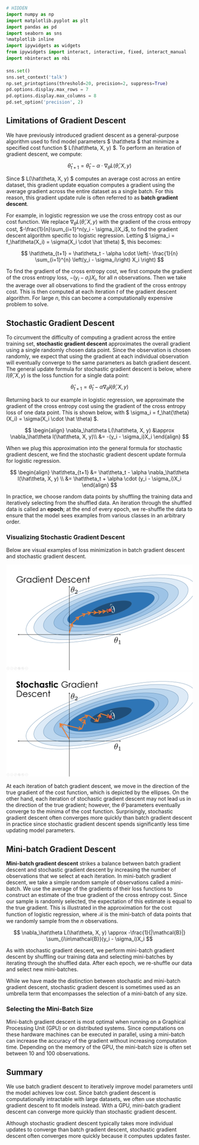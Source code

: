 

```python
# HIDDEN
import numpy as np
import matplotlib.pyplot as plt
import pandas as pd
import seaborn as sns
%matplotlib inline
import ipywidgets as widgets
from ipywidgets import interact, interactive, fixed, interact_manual
import nbinteract as nbi

sns.set()
sns.set_context('talk')
np.set_printoptions(threshold=20, precision=2, suppress=True)
pd.options.display.max_rows = 7
pd.options.display.max_columns = 8
pd.set_option('precision', 2)
```

## Limitations of Gradient Descent

We have previously introduced gradient descent as a general-purpose algorithm used to find model parameters $ \hat\theta $ that minimize a specified cost function $ L(\hat\theta, X, y) $. To perform an iteration of gradient descent, we compute:

$$
\hat\theta_{t+1} = \hat\theta_t - \alpha \cdot \nabla_\hat\theta L(\hat\theta, X, y)
$$


Since $ L(\hat\theta, X, y) $ computes an average cost across an entire dataset, this gradient update equation computes a gradient using the average gradient across the entire dataset as a single batch. For this reason, this gradient update rule is often referred to as **batch gradient descent**.

For example, in logistic regression we use the cross entropy cost as our cost function. We replace  $\nabla_\hat\theta L(\hat\theta, X, y)$ with the gradient of the cross entropy cost, $-\frac{1}{n}\sum_{i=1}^n(y_i - \sigma_i)X_i$, to find the gradient descent algorithm specific to logistic regression. Letting $ \sigma_i = f_\hat\theta(X_i) = \sigma(X_i \cdot \hat \theta) $, this becomes:

$$
\hat\theta_{t+1} = \hat\theta_t - \alpha \cdot \left(- \frac{1}{n} \sum_{i=1}^{n} \left(y_i - \sigma_i\right) X_i \right)
$$

To find the gradient of the cross entropy cost, we first compute the gradient of the cross entropy loss, $-(y_i - \sigma_i)X_i$, for all $n$ observations. Then we take the average over all observations to find the gradient of the cross entropy cost. This is then computed at each iteration $t$ of the gradient descent algorithm. For large $n$, this can become a computationally expensive problem to solve.

## Stochastic Gradient Descent

To circumvent the difficulty of computing a gradient across the entire training set, **stochastic gradient descent** approximates the overall gradient using a single randomly chosen data point. Since the observation is chosen randomly, we expect that using the gradient at each individual observation will eventually converge to the same parameters as batch gradient descent. The general update formula for stochastic gradient descent is below, where $l(\hat\theta, X, y)$ is the loss function for a single data point:

$$
\hat\theta_{t+1} = \hat\theta_t - \alpha \nabla_\hat\theta l(\hat\theta, X, y)
$$

Returning back to our example in logistic regression, we approximate the gradient of the cross entropy cost using the gradient of the cross entropy loss of one data point. This is shown below, with $ \sigma_i = f_\hat{\theta}(X_i) = \sigma(X_i \cdot \hat \theta) $.

$$
\begin{align}
\nabla_\hat\theta L(\hat\theta, X, y) &\approx \nabla_\hat\theta l(\hat\theta, X, y)\\
&= -(y_i - \sigma_i)X_i
\end{align}
$$

When we plug this approximation into the general formula for stochastic gradient descent, we find the stochastic gradient descent update formula for logistic regression.

$$
\begin{align}
\hat\theta_{t+1} &= \hat\theta_t - \alpha \nabla_\hat\theta l(\hat\theta, X, y) \\
&= \hat\theta_t + \alpha \cdot (y_i - \sigma_i)X_i
\end{align}
$$

In practice, we choose random data points by shuffling the training data and iteratively selecting from the shuffled data. An iteration through the shuffled data is called an **epoch**; at the end of every epoch, we re-shuffle the data to ensure that the model sees examples from various classes in an arbitrary order.

### Visualizing Stochastic Gradient Descent

Below are visual examples of loss minimization in batch gradient descent and stochastic gradient descent.

![](gd.png)
![](sgd.png)

At each iteration of batch gradient descent, we move in the direction of the true gradient of the cost function, which is depicted by the ellipses. On the other hand, each iteration of stochastic gradient descent may not lead us in the direction of the true gradient; however, the $\hat\theta$ parameters eventually converge to the minima of the cost function. Surprisingly, stochastic gradient descent often converges more quickly than batch gradient descent in practice since stochastic gradient descent spends significantly less time updating model parameters.

## Mini-batch Gradient Descent

**Mini-batch gradient descent** strikes a balance between batch gradient descent and stochastic gradient descent by increasing the number of observations that we select at each iteration. In mini-batch gradient descent, we take a simple random sample of observations called a mini-batch. We use the average of the gradients of their loss functions to construct an estimate of the true gradient of the cross entropy cost. Since our sample is randomly selected, the expectation of this estimate is equal to the true gradient. This is illustrated in the approximation for the cost function of logistic regression, where $\mathcal{B}$ is the mini-batch of data points that we randomly sample from the $n$ observations.

$$
\nabla_\hat\theta L(\hat\theta, X, y) \approx -\frac{1}{|\mathcal{B}|} \sum_{i\in\mathcal{B}}(y_i - \sigma_i)X_i
$$

As with stochastic gradient descent, we perform mini-batch gradient descent by shuffling our training data and selecting mini-batches by iterating through the shuffled data. After each epoch, we re-shuffle our data and select new mini-batches.

While we have made the distinction between stochastic and mini-batch gradient descent, stochastic gradient descent is sometimes used as an umbrella term that encompasses the selection of a mini-batch of any size. 


### Selecting the Mini-Batch Size

Mini-batch gradient descent is most optimal when running on a Graphical Processing Unit (GPU) or on distributed systems. Since computations on these hardware machines can be executed in parallel, using a mini-batch can increase the accuracy of the gradient without increasing computation time. Depending on the memory of the GPU, the mini-batch size is often set between 10 and 100 observations. 

## Summary

We use batch gradient descent to iteratively improve model parameters until the model achieves low cost. Since batch gradient descent is computationally intractable with large datasets, we often use stochastic gradient descent to fit models instead. With a GPU, mini-batch gradient descent can converge more quickly than stochastic gradient descent.

Although stochastic gradient descent typically takes more individual updates to converge than batch gradient descent, stochastic gradient descent often converges more quickly because it computes updates faster.

